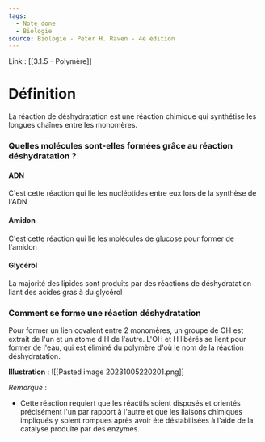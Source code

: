 ```yaml
---
tags:
  - Note_done
  - Biologie
source: Biologie - Peter H. Raven - 4e édition
---
```


Link : [[3.1.5 - Polymère]]

# Définition
La réaction de déshydratation est une réaction chimique qui synthétise les longues chaînes entre les monomères.

### Quelles molécules sont-elles formées grâce au réaction déshydratation ?
#### ADN
C'est cette réaction qui lie les nucléotides entre eux lors de la synthèse de l'ADN

#### Amidon
C'est cette réaction qui lie les molécules de glucose pour former de l'amidon

#### Glycérol
La majorité des lipides sont produits par des réactions de déshydratation liant des acides gras à du glycérol

### Comment se forme une réaction déshydratation
Pour former un lien covalent entre 2 monomères, un groupe de OH est extrait de l'un et un atome d'H de l'autre. L'OH et H libérés se lient pour former de l'eau, qui est éliminé du polymère d'où le nom de la réaction déshydratation.

**Illustration** :
![[Pasted image 20231005220201.png]]

_Remarque_ :
- Cette réaction requiert que les réactifs soient disposés et orientés précisément l'un par rapport à l'autre et que les liaisons chimiques impliqués y soient rompues après avoir été déstabilisées à l'aide de la catalyse produite par des enzymes.